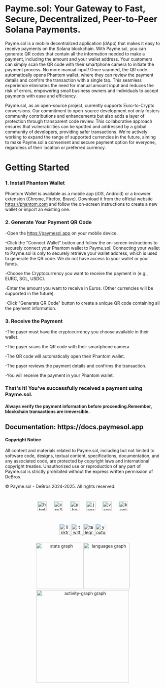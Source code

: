 <h1 align="left">Payme.sol: Your Gateway to Fast, Secure, Decentralized, Peer-to-Peer Solana Payments.</h1>


Payme.sol is a mobile decentralized application (dApp) that makes it easy to receive payments on the Solana blockchain. With Payme.sol, you can generate QR codes that contain all the information needed to make a payment, including the amount and your wallet address. Your customers can simply scan the QR code with their smartphone camera to initiate the payment process. No more manual input! Once scanned, the QR code automatically opens Phantom wallet, where they can review the payment details and confirm the transaction with a single tap. This seamless experience eliminates the need for manual amount input and reduces the risk of errors, empowering small business owners and individuals to accept payments with ease and efficiency.

Payme.sol, as an open-source project, currently supports Euro-to-Crypto conversions. Our commitment to open-source development not only fosters community contributions and enhancements but also adds a layer of protection through transparent code review. This collaborative approach ensures that vulnerabilities can be spotted and addressed by a global community of developers, providing safer transactions. We're actively working to expand the range of supported currencies in the future, aiming to make Payme.sol a convenient and secure payment option for everyone, regardless of their location or preferred currency.

<h1 align="left">Getting Started</h1>


<h3 align="left">1. Install Phantom Wallet</h3>


Phantom Wallet is available as a mobile app (iOS, Android) or a browser extension (Chrome, Firefox, Brave). Download it from the official website https://phantom.com and follow the on-screen instructions to create a new wallet or import an existing one.

<h3 align="left">2. Generate Your Payment QR Code</h3>

-Open the https://paymesol.app on your mobile device.

-Click the "Connect Wallet" button and follow the on-screen instructions to securely connect your Phantom wallet to Payme.sol. Connecting your wallet to Payme.sol is only to securely retrieve your wallet address, which is used to generate the QR code. We do not have access to your wallet or your funds.

-Choose the Cryptocurrency you want to receive the payment in (e.g., EURC, SOL, USDC).

-Enter the amount you want to receive in Euros. (Other currencies will be supported in the future).

-Click "Generate QR Code" button to create a unique QR code containing all the payment information.

<h3 align="left">3. Receive the Payment</h3>

-The payer must have the cryptocurrency you choose available in their wallet.

-The payer scans the QR code with their smartphone camera.

-The QR code will automatically open their Phantom wallet.

-The payer reviews the payment details and confirms the transaction.

-You will receive the payment in your Phantom wallet.

<h3 align="left">That's it! You've successfully received a payment using Payme.sol.</h3>

<h4 align="left">Always verify the payment information before proceeding.Remember, blockchain transactions are irreversible.</h4>

<h2 align="left">Documentation: https://docs.paymesol.app</h2>

<h4 align="left">Copyright Notice</h4>

All content and materials related to Payme.sol, including but not limited to software code, designs, textual content, specifications, documentation, and any associated code, are protected by copyright laws and international copyright treaties. Unauthorized use or reproduction of any part of Payme.sol is strictly prohibited without the express written permission of DeBros. 

© Payme.sol - DeBros 2024-2025. All rights reserved.

###

<br clear="both">

<div align="center">
  <img src="https://cdn.jsdelivr.net/gh/devicons/devicon/icons/html5/html5-original.svg" height="30" alt="html5 logo"  />
  <img width="15" />
  <img src="https://cdn.jsdelivr.net/gh/devicons/devicon/icons/css3/css3-original.svg" height="30" alt="css3 logo"  />
  <img width="15" />
  <img src="https://cdn.jsdelivr.net/gh/devicons/devicon/icons/php/php-original.svg" height="30" alt="php logo"  />
  <img width="15" />
  <img src="https://cdn.jsdelivr.net/gh/devicons/devicon/icons/javascript/javascript-original.svg" height="30" alt="javascript logo"  />
  <img width="15" />
  <img src="https://cdn.jsdelivr.net/gh/devicons/devicon/icons/vscode/vscode-original.svg" height="30" alt="vscode logo"  />
  <img width="15" />
  <img src="https://cdn.jsdelivr.net/gh/devicons/devicon/icons/bootstrap/bootstrap-original.svg" height="30" alt="bootstrap logo"  />
</div>

###

<br clear="both">

<div align="center">
  <a href="https://linktr.ee/debrosofficial" target="_blank">
    <img src="https://img.shields.io/static/v1?message=Linktree&logo=linktree&label=&color=1de9b6&logoColor=white&labelColor=&style=for-the-badge" height="35" alt="linktree logo" />
  </a>
  <a href="https://x.com/debrosofficial" target="_blank">
    <img src="https://img.shields.io/static/v1?message=Twitter&logo=twitter&label=&color=1DA1F2&logoColor=white&labelColor=&style=for-the-badge" height="35" alt="twitter logo" />
  </a>
  <a href="https://t.me/debrosportal" target="_blank">
    <img src="https://img.shields.io/static/v1?message=Telegram&logo=telegram&label=&color=2CA5E0&logoColor=white&labelColor=&style=for-the-badge" height="35" alt="telegram logo" />
  </a>
  <a href="https://www.youtube.com/@DeBrosOfficial" target="_blank">
    <img src="https://img.shields.io/static/v1?message=Youtube&logo=youtube&label=&color=FF0000&logoColor=white&labelColor=&style=for-the-badge" height="35" alt="youtube logo" />
  </a>
</div>

###

<div align="center">
  <img src="https://github-readme-stats.vercel.app/api?username=DeBrosOfficial&hide_title=false&hide_rank=false&show_icons=true&include_all_commits=true&count_private=true&disable_animations=false&theme=dark&locale=en&hide_border=false&order=1&custom_title=PayMe%20Sol" height="150" alt="stats graph"  />
  <img src="https://github-readme-stats.vercel.app/api/top-langs?username=DeBrosOfficial&locale=en&hide_title=false&layout=compact&card_width=320&langs_count=5&theme=dark&hide_border=true&order=2&custom_title=Payme%20Sol" height="150" alt="languages graph"  />
  <img src="https://github-readme-activity-graph.vercel.app/graph?username=DeBrosOfficial&radius=16&theme=github-dark-dimmed&area=true&order=5&hide_title=false&hide_border=false&custom_title=PayMe%20Sol" height="300" alt="activity-graph graph"  />
</div>

###
